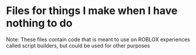 # Files for things I make when I have nothing to do
Note: These files contain code that is meant to use on ROBLOX experiences called script builders, but could be used for other purposes
